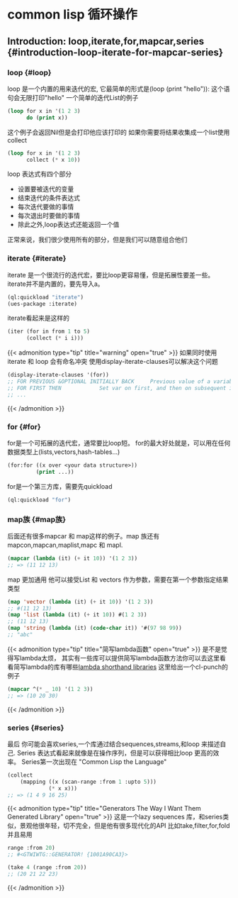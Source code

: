 # common lisp 循环操作


<!--more-->


## Introduction: loop,iterate,for,mapcar,series {#introduction-loop-iterate-for-mapcar-series}


### loop {#loop}

loop 是一个内置的用来迭代的宏, 它最简单的形式是(loop (print "hello")): 这个语句会无限打印"hello"
一个简单的迭代List的例子

```lisp
(loop for x in '(1 2 3)
      do (print x))
```

这个例子会返回Nil但是会打印他应该打印的
如果你需要将结果收集成一个list使用collect

```lisp
(loop for x in '(1 2 3)
      collect (* x 10))
```

loop 表达式有四个部分

-   设置要被迭代的变量
-   结束迭代的条件表达式
-   每次迭代要做的事情
-   每次退出时要做的事情
-   除此之外,loop表达式还能返回一个值

正常来说，我们很少使用所有的部分，但是我们可以随意组合他们


### iterate {#iterate}

iterate 是一个很流行的迭代宏，要比loop更容易懂，但是拓展性要差一些。iterate并不是内置的，要先导入a。

```lisp
(ql:quickload "iterate")
(ues-package :iterate)
```

iterate看起来是这样的

```lisp
(iter (for in from 1 to 5)
      (collect (* i i)))
```

{{< admonition type="tip" title="warning" open="true" >}}
如果同时使用iterate 和 loop 会有命名冲突
使用display-iterate-clauses可以解决这个问题

```lisp
(display-iterate-clauses '(for))
;; FOR PREVIOUS &OPTIONAL INITIALLY BACK     Previous value of a variable
;; FOR FIRST THEN            Set var on first, and then on subsequent iterations
;; ...
```
{{< /admonition >}}


### for {#for}

for是一个可拓展的迭代宏，通常要比loop短。
for的最大好处就是，可以用在任何数据类型上(lists,vectors,hash-tables...)

```lisp
(for:for ((x over <your data structure>))
         (print ...))
```

for是一个第三方库，需要先quickload

```lisp
(ql:quickload "for")
```


### map族 {#map族}

后面还有很多mapcar 和 map这样的例子。map 族还有mapcon,mapcan,maplist,mapc 和 mapl.

```lisp
(mapcar (lambda (it) (+ it 10)) '(1 2 3))
;; => (11 12 13)
```

map 更加通用 他可以接受List 和 vectors 作为参数，需要在第一个参数指定结果类型

```lisp
(map 'vector (lambda (it) (+ it 10)) '(1 2 3))
;; #(11 12 13)
(map 'list (lambda (it) (+ it 10)) #(1 2 3))
;; (11 12 13)
(map 'string (lambda (it) (code-char it)) '#(97 98 99))
;; "abc"
```

{{< admonition type="tip" title="简写lambda函数" open="true" >}}
是不是觉得写lambda太烦， 其实有一些库可以提供简写lambda函数方法你可以去这里看看简写lambda的库有哪些[lambda shorthand libraries](https://github.com/CodyReichert/awesome-cl#lambda-shorthands)
这里给出一个cl-punch的例子

```lisp
(mapcar ^(* _ 10) '(1 2 3))
;; => (10 20 30)
```
{{< /admonition >}}


### series {#series}

最后 你可能会喜欢series,一个库通过结合sequences,streams,和loop 来描述自己. Series 表达式看起来就像是在操作序列，但是可以获得相比loop 更高的效率。 Series第一次出现在 "Common Lisp the Language"

```lisp
(collect
    (mapping ((x (scan-range :from 1 :upto 5)))
             (* x x)))
;; => (1 4 9 16 25)
```

{{< admonition type="tip" title="Generators The Way I Want Them Generated Library" open="true" >}}
这是一个lazy sequences 库，和series类似，景观他很年轻，切不完全，但是他有很多现代化的API 比如take,filter,for,fold 并且易用

```lisp
range :from 20)
;; #<GTWIWTG::GENERATOR! {1001A90CA3}>

(take 4 (range :from 20))
;; (20 21 22 23)
```
{{< /admonition >}}

